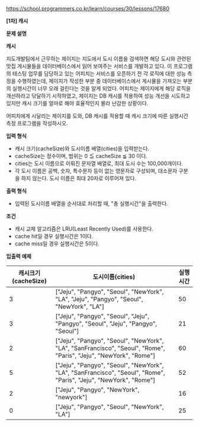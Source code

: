 https://school.programmers.co.kr/learn/courses/30/lessons/17680

**[1차] 캐시**

**문제 설명**

**캐시**

지도개발팀에서 근무하는 제이지는 지도에서 도시 이름을 검색하면 해당 도시와 관련된 맛집 게시물들을 데이터베이스에서 읽어 보여주는 서비스를 개발하고 있다.
이 프로그램의 테스팅 업무를 담당하고 있는 어피치는 서비스를 오픈하기 전 각 로직에 대한 성능 측정을 수행하였는데, 제이지가 작성한 부분 중 데이터베이스에서 게시물을 가져오는 부분의 실행시간이 너무 오래 걸린다는 것을 알게 되었다.
어피치는 제이지에게 해당 로직을 개선하라고 닦달하기 시작하였고, 제이지는 DB 캐시를 적용하여 성능 개선을 시도하고 있지만 캐시 크기를 얼마로 해야 효율적인지 몰라 난감한 상황이다.

어피치에게 시달리는 제이지를 도와, DB 캐시를 적용할 때 캐시 크기에 따른 실행시간 측정 프로그램을 작성하시오.

**입력 형식**

- 캐시 크기(cacheSize)와 도시이름 배열(cities)을 입력받는다.
- cacheSize는 정수이며, 범위는 0 ≦ cacheSize ≦ 30 이다.
- cities는 도시 이름으로 이뤄진 문자열 배열로, 최대 도시 수는 100,000개이다.
- 각 도시 이름은 공백, 숫자, 특수문자 등이 없는 영문자로 구성되며, 대소문자 구분을 하지 않는다. 도시 이름은 최대 20자로 이루어져 있다.

**출력 형식**

- 입력된 도시이름 배열을 순서대로 처리할 때, "총 실행시간"을 출력한다.

**조건**

- 캐시 교체 알고리즘은 LRU(Least Recently Used)를 사용한다.
- cache hit일 경우 실행시간은 1이다.
- cache miss일 경우 실행시간은 5이다.

**입출력 예제**

| 캐시크기(cacheSize) | 	도시이름(cities)                                                                                                      | 	실행시간 |
|-----------------|--------------------------------------------------------------------------------------------------------------------|-------|
| 3               | 	["Jeju", "Pangyo", "Seoul", "NewYork", "LA", "Jeju", "Pangyo", "Seoul", "NewYork", "LA"]                          | 	50   |
| 3               | 	["Jeju", "Pangyo", "Seoul", "Jeju", "Pangyo", "Seoul", "Jeju", "Pangyo", "Seoul"]                                 | 	21   |
| 2               | 	["Jeju", "Pangyo", "Seoul", "NewYork", "LA", "SanFrancisco", "Seoul", "Rome", "Paris", "Jeju", "NewYork", "Rome"] | 	60   |
| 5               | 	["Jeju", "Pangyo", "Seoul", "NewYork", "LA", "SanFrancisco", "Seoul", "Rome", "Paris", "Jeju", "NewYork", "Rome"] | 	52   |
| 2               | 	["Jeju", "Pangyo", "NewYork", "newyork"]                                                                          | 	16   |
| 0               | 	["Jeju", "Pangyo", "Seoul", "NewYork", "LA"]                                                                      | 	25   |